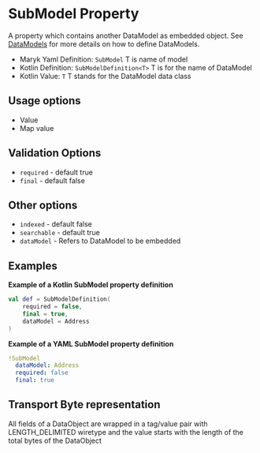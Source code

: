 # SubModel Property
A property which contains another DataModel as embedded object. See 
[DataModels](../../datamodel.md) for more details on how to define DataModels.

- Maryk Yaml Definition: `SubModel` T is name of model
- Kotlin Definition: `SubModelDefinition<T>` T is for the name of DataModel
- Kotlin Value: `T` T stands for the DataModel data class 

## Usage options
- Value
- Map value

## Validation Options
- `required` - default true
- `final` - default false

## Other options
- `indexed` - default false
- `searchable` - default true
- `dataModel` - Refers to DataModel to be embedded

## Examples

**Example of a Kotlin SubModel property definition**
```kotlin
val def = SubModelDefinition(
    required = false,
    final = true,
    dataModel = Address
)
```

**Example of a YAML SubModel property definition**
```yaml
!SubModel
  dataModel: Address
  required: false
  final: true
```

## Transport Byte representation
All fields of a DataObject are wrapped in a tag/value pair with LENGTH_DELIMITED
wiretype and the value starts with the length of the total bytes of the DataObject
